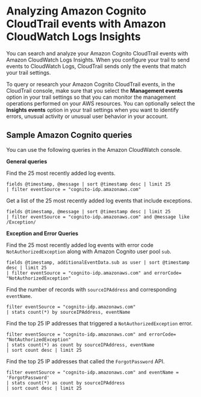 # Analyzing Amazon Cognito CloudTrail events with Amazon CloudWatch Logs Insights<a name="analyzingcteventscwinsight"></a>

You can search and analyze your Amazon Cognito CloudTrail events with Amazon CloudWatch Logs Insights\. When you configure your trail to send events to CloudWatch Logs, CloudTrail sends only the events that match your trail settings\.

To query or research your Amazon Cognito CloudTrail events, in the CloudTrail console, make sure that you select the **Management events** option in your trail settings so that you can monitor the management operations performed on your AWS resources\. You can optionally select the **Insights events** option in your trail settings when you want to identify errors, unusual activity or unusual user behavior in your account\.

## Sample Amazon Cognito queries<a name="analyzingcteventscwinsight-samplequeries"></a>

You can use the following queries in the Amazon CloudWatch console\.

**General queries**

Find the 25 most recently added log events\.

```
fields @timestamp, @message | sort @timestamp desc | limit 25
| filter eventSource = "cognito-idp.amazonaws.com"
```

Get a list of the 25 most recently added log events that include exceptions\.

```
fields @timestamp, @message | sort @timestamp desc | limit 25
| filter eventSource = "cognito-idp.amazonaws.com" and @message like /Exception/
```

**Exception and Error Queries**

Find the 25 most recently added log events with error code `NotAuthorizedException` along with Amazon Cognito user pool `sub`\.

```
fields @timestamp, additionalEventData.sub as user | sort @timestamp desc | limit 25
| filter eventSource = "cognito-idp.amazonaws.com" and errorCode= "NotAuthorizedException"
```

Find the number of records with `sourceIPAddress` and corresponding `eventName`\.

```
filter eventSource = "cognito-idp.amazonaws.com"
| stats count(*) by sourceIPAddress, eventName
```

Find the top 25 IP addresses that triggered a `NotAuthorizedException` error\.

```
filter eventSource = "cognito-idp.amazonaws.com" and errorCode= "NotAuthorizedException"
| stats count(*) as count by sourceIPAddress, eventName
| sort count desc | limit 25
```

Find the top 25 IP addresses that called the `ForgotPassword` API\.

```
filter eventSource = "cognito-idp.amazonaws.com" and eventName = 'ForgotPassword'
| stats count(*) as count by sourceIPAddress
| sort count desc | limit 25
```